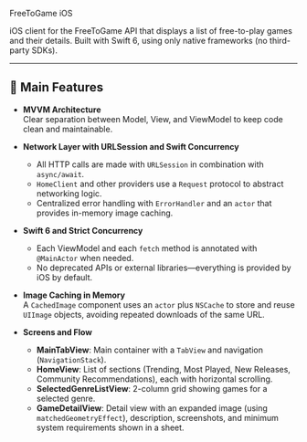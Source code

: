  FreeToGame iOS

iOS client for the FreeToGame API that displays a list of free-to-play games and their details. Built with Swift 6, using only native frameworks (no third-party SDKs).

---

## 🌟 Main Features

- **MVVM Architecture**  
  Clear separation between Model, View, and ViewModel to keep code clean and maintainable.

- **Network Layer with URLSession and Swift Concurrency**  
  - All HTTP calls are made with `URLSession` in combination with `async/await`.  
  - `HomeClient` and other providers use a `Request` protocol to abstract networking logic.  
  - Centralized error handling with `ErrorHandler` and an `actor` that provides in-memory image caching.

- **Swift 6 and Strict Concurrency**  
  - Each ViewModel and each `fetch` method is annotated with `@MainActor` when needed.  
  - No deprecated APIs or external libraries—everything is provided by iOS by default.

- **Image Caching in Memory**  
  A `CachedImage` component uses an `actor` plus `NSCache` to store and reuse `UIImage` objects, avoiding repeated downloads of the same URL.

- **Screens and Flow**  
  - **MainTabView**: Main container with a `TabView` and navigation (`NavigationStack`).  
  - **HomeView**: List of sections (Trending, Most Played, New Releases, Community Recommendations), each with horizontal scrolling.  
  - **SelectedGenreListView**: 2-column grid showing games for a selected genre.  
  - **GameDetailView**: Detail view with an expanded image (using `matchedGeometryEffect`), description, screenshots, and minimum system requirements shown in a sheet.  
